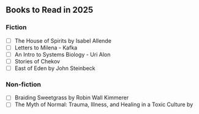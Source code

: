 ## Books to Read in 2025
 
### Fiction
- [ ] The House of Spirits by Isabel Allende
- [ ] Letters to Milena - Kafka
- [ ] An Intro to Systems Biology - Uri Alon
- [ ] Stories of Chekov
- [ ] East of Eden by John Steinbeck
### Non-fiction 
- [ ] Braiding Sweetgrass by Robin Wall Kimmerer
- [ ] The Myth of Normal: Trauma, Illness, and Healing in a Toxic Culture by 
